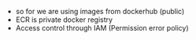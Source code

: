 * so for we are using images from dockerhub (public)
* ECR is private docker registry    
* Access control through IAM  (Permission error policy)
